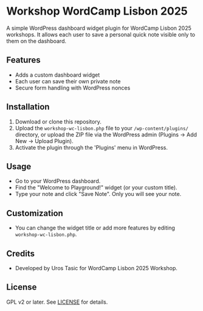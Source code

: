 # Workshop WordCamp Lisbon 2025

A simple WordPress dashboard widget plugin for WordCamp Lisbon 2025 workshops. It allows each user to save a personal quick note visible only to them on the dashboard.

## Features
- Adds a custom dashboard widget
- Each user can save their own private note
- Secure form handling with WordPress nonces

## Installation
1. Download or clone this repository.
2. Upload the `workshop-wc-lisbon.php` file to your `/wp-content/plugins/` directory, or upload the ZIP file via the WordPress admin (Plugins → Add New → Upload Plugin).
3. Activate the plugin through the 'Plugins' menu in WordPress.

## Usage
- Go to your WordPress dashboard.
- Find the "Welcome to Playground!" widget (or your custom title).
- Type your note and click "Save Note". Only you will see your note.

## Customization
- You can change the widget title or add more features by editing `workshop-wc-lisbon.php`.

## Credits
- Developed by Uros Tasic for WordCamp Lisbon 2025 Workshop.

## License
GPL v2 or later. See [LICENSE](https://www.gnu.org/licenses/gpl-2.0.html) for details.
